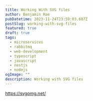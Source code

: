 ```yaml
---
title: Working With SVG files
author: Benjamin Rae
pubDatetime: 2023-11-24T23:59:03.607Z
postSlug: working-with-svg-files
featured: true
draft: true
tags:
  - microservices
  - rabbitmq
  - web-development
  - typescript
  - javascript
  - nestjs
  - nodejs
ogImage: ""
description: Working with SVG files
---
```


<https://svgomg.net/>
